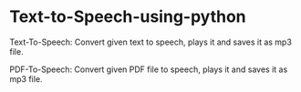 # Text-to-Speech-using-python
Text-To-Speech: Convert given text to speech, plays it and saves it as mp3 file.

PDF-To-Speech: Convert given PDF file to speech, plays it and saves it as mp3 file.
